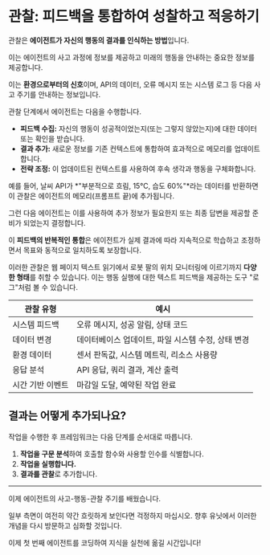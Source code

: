 # 관찰: 피드백을 통합하여 성찰하고 적응하기

관찰은 **에이전트가 자신의 행동의 결과를 인식하는 방법**입니다.

이는 에이전트의 사고 과정에 정보를 제공하고 미래의 행동을 안내하는 중요한 정보를 제공합니다.

이는 **환경으로부터의 신호**이며, API의 데이터, 오류 메시지 또는 시스템 로그 등 다음 사고 주기를 안내하는 정보입니다.

관찰 단계에서 에이전트는 다음을 수행합니다.

- **피드백 수집:** 자신의 행동이 성공적이었는지(또는 그렇지 않았는지)에 대한 데이터 또는 확인을 받습니다.
- **결과 추가:** 새로운 정보를 기존 컨텍스트에 통합하여 효과적으로 메모리를 업데이트합니다.
- **전략 조정:** 이 업데이트된 컨텍스트를 사용하여 후속 생각과 행동을 구체화합니다.

예를 들어, 날씨 API가 *"부분적으로 흐림, 15°C, 습도 60%"*라는 데이터를 반환하면 이 관찰은 에이전트의 메모리(프롬프트 끝)에 추가됩니다.

그런 다음 에이전트는 이를 사용하여 추가 정보가 필요한지 또는 최종 답변을 제공할 준비가 되었는지 결정합니다.

이 **피드백의 반복적인 통합**은 에이전트가 실제 결과에 따라 지속적으로 학습하고 조정하면서 목표와 동적으로 일치하도록 보장합니다.

이러한 관찰은 웹 페이지 텍스트 읽기에서 로봇 팔의 위치 모니터링에 이르기까지 **다양한 형태**를 취할 수 있습니다. 이는 행동 실행에 대한 텍스트 피드백을 제공하는 도구 "로그"처럼 볼 수 있습니다.

| 관찰 유형 | 예시 |
|---|---|
| 시스템 피드백 | 오류 메시지, 성공 알림, 상태 코드 |
| 데이터 변경 | 데이터베이스 업데이트, 파일 시스템 수정, 상태 변경 |
| 환경 데이터 | 센서 판독값, 시스템 메트릭, 리소스 사용량 |
| 응답 분석 | API 응답, 쿼리 결과, 계산 출력 |
| 시간 기반 이벤트 | 마감일 도달, 예약된 작업 완료 |

## 결과는 어떻게 추가되나요?

작업을 수행한 후 프레임워크는 다음 단계를 순서대로 따릅니다.

1. **작업을 구문 분석**하여 호출할 함수와 사용할 인수를 식별합니다.
2. **작업을 실행합니다.**
3. **결과를 관찰**로 추가합니다.

---
이제 에이전트의 사고-행동-관찰 주기를 배웠습니다.

일부 측면이 여전히 약간 흐릿하게 보인다면 걱정하지 마십시오. 향후 유닛에서 이러한 개념을 다시 방문하고 심화할 것입니다.

이제 첫 번째 에이전트를 코딩하여 지식을 실천에 옮길 시간입니다!